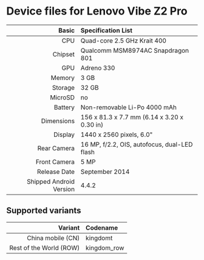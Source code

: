 Device files for Lenovo Vibe Z2 Pro
===================================

Basic   | Specification List
-------:|:-------------------------
CPU     | Quad-core 2.5 GHz Krait 400
Chipset | Qualcomm MSM8974AC Snapdragon 801
GPU     | Adreno 330
Memory  | 3 GB
Storage | 32 GB
MicroSD | no
Battery | Non-removable Li-Po 4000 mAh
Dimensions | 156 x 81.3 x 7.7 mm (6.14 x 3.20 x 0.30 in)
Display | 1440 x 2560 pixels, 6.0"
Rear Camera  | 16 MP, f/2.2, OIS, autofocus, dual-LED flash
Front Camera | 5 MP
Release Date | September 2014
Shipped Android Version | 4.4.2

Supported variants
------------------
Variant | Codename
-------:|:--------
China mobile (CN) | kingdomt
Rest of the World (ROW) | kingdom_row
